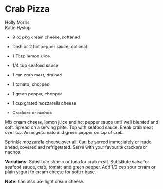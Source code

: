 # Crab Pizza

Holly Morris<br/>
Katie Hyslop

- 8 oz pkg cream cheese, softened
- Dash or 2 hot pepper sauce, optional
- 1 Tbsp lemon juice
- 1/4 cup seafood sauce

- 1 can crab meat, drained
- 1 tomato, chopped
- 1 green pepper, chopped
- 1 cup grated mozzarella cheese
- Crackers or nachos

Mix cream cheese, lemon juice and hot pepper sauce until well blended and soft. Spread on a serving plate. Top with seafood sauce. Break crab meat over top. Arrange tomato and green pepper on top of crab.

Sprinkle mozzarella cheese over all. Can be served immediately or made ahead, covered and refrigerated. Serve with your favourite crackers or nachos.

**Variations:** Substitute shrimp or tuna for crab meat. Substitute salsa for seafood sauce, crab, tomato and green pepper. Add 1/2 cup sour cream or plain yogurt to cream cheese for softer base.

**Note:** Can also use light cream cheese.